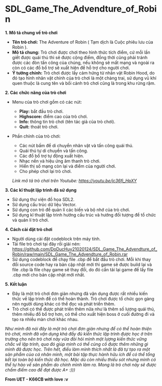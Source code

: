 # SDL_Game_The_Advendture_of_Robin
**1. Mô tả chung về trò chơi**
- **Tên trò chơi:** The Adventure of Robin ( Tạm dịch là Cuộc phiêu lưu của Robin ).
- **Mô tả chung:** Trò chơi được chơi theo hình thức tích điểm, cứ mỗi lần giết được quái thú thì sẽ được cộng điểm, đồng thời cũng phải tránh được các đòn tấn công của chúng, nếu không sẽ mất mạng và ngoài ra còn có các đồ bổ trợ sẽ xuất hiện để hỗ trợ cho người chơi.
- **Ý tưởng chính:** Trò chơi được lấy cảm hứng từ nhân vật Robin Hood, do đó tạo hình nhân vật chính của trò chơi là một chàng trai, sử dụng vũ khí quen thuộc là cung tên và bối cảnh trò chơi cũng là trong khu rừng rậm.

**2. Các chức năng của trò chơi**
- Menu của trò chơi gồm có các nút: 
  + **Play:** bắt đầu trò chơi.
  + **Highscore:** điểm cao của trò chơi.
  + **Info:** thông tin trò chơi (tên tác giả của trò chơi).
  + **Quit:** thoát trò chơi.
- Phần chính của trò chơi:
  + Các nút bấm để di chuyển nhân vật và tấn công quái thú.
  + Quái thú tự di chuyển và tấn công.
  + Các đổ bổ trợ tự động xuất hiện.
  + Nhạc nền và hiệu ứng âm thanh trò chơi.
  + Hiển thị số mạng còn lại và điểm của người chơi.
  + Cho phép chơi lại trò chơi.
 
  *Link mô tả trò chơi trên Youtube: https://youtu.be/jc36fi_HpXY*

**3. Các kĩ thuật lập trình đã sử dụng**
- Sử dụng thư viện đồ họa SDL2.
- Sử dụng cấu trúc dữ liệu Vector.
- Sử dụng con trỏ để quản lí các biến và bộ nhớ của trò chơi.
- Sử dụng kĩ thuật lập trình hướng cấu trúc và hướng đối tượng để tổ chức và quản lí trò chơi.

**4. Cách cài đặt trò chơi**
- Người dùng cài đặt codeblock trên máy tính.
- Tải file trò chơi tại đây rồi giải nén: https://github.com/DoDucHuy21020124/SDL_Game_The_Advendture_of_Robin/raw/main/SDL_Game_The_Advendture_of_Robin.rar
- Sử dụng codeblock để chạy file .cbp để bắt đầu trò chơi. Mỗi khi thay đổi source code hay ra bản cập nhật mới thì game sẽ được build lại và file .cbp là file chạy game sẽ thay đổi, do đó cần tải lại game để lấy file .cbp mới cho bản cập nhật mới nhất.

**5. Kết luận**
- Đây là một trò chơi đơn giản nhưng đã vận dụng được rất nhiều kiến thức về lập trình để có thể hoàn thành. Trò chơi được tổ chức gọn gàng nên người dùng khác có thể đọc và phát triển thêm.
- Trò chơi có thể được phát triển thêm nữa như là thêm số lượng quái thú, thêm nhiều đồ bổ trợ hơn, có thể cho xuất hiện boss ở cuối đường đi và tạo ra nhiều màn chơi khác nhau.

*Như mình đã nói đây là một trò chơi đơn giản nhưng để có thể hoàn thiện trò chơi, mình đã vận dụng khá đầy đủ kiến thức lập trình được học ở trên trường cho nên trò chơi này vừa đòi hỏi mình một lượng kiến thức vững chắc về lập trình, qua đó giúp mình có thể củng cố được thêm những gì mình đã được học. Trên hết, điều làm mình thích nhất là đã tự tạo ra một sản phẩm của cá nhân mình, một bài tập thực hành hữu ích để có thể tổng kết lại toàn bộ kiến thức đã học. Mặc dù còn nhiều thiếu sót nhưng mình có thể tự hào về sản phẩm do chính mình làm ra. Mong là trò chơi này sẽ được chấm điểm cao để đạt được A+ :)))*

**From UET - K66CB with love :v**
